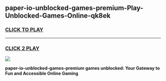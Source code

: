 
## paper-io-unblocked-games-premium-Play-Unblocked-Games-Online-qk8ek
<h3>
<a href="https://premium76.site?title=paper-io-unblocked-games-premium&ref=24A">CLICK TO PLAY</a></h3>
<hr>

<h3>
<a href="https://premium76.site?title=paper-io-unblocked-games-premium&ref=24A">CLICK 2 PLAY</a>
  
</h3>

<a href="https://premium76.site?title=paper-io-unblocked-games-premium&ref=24A"><img src="https://clearcache.store/games.png"></a>


**paper-io-unblocked-games-premium games unblocked: Your Gateway to Fun and Accessible Online Gaming**
